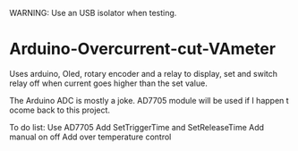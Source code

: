 WARNING: Use an USB isolator when testing.

# Arduino-Overcurrent-cut-VAmeter
Uses arduino, Oled, rotary encoder and a relay to display, set and switch relay off when current goes higher than the set value.

The Arduino ADC is mostly a joke. AD7705 module will be used if I happen t ocome back to this project.

To do list:
Use AD7705
Add SetTriggerTime and SetReleaseTime 
Add manual on off
Add over temperature control
